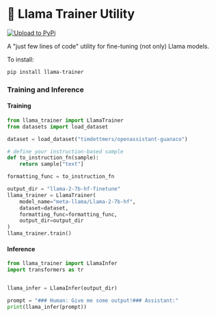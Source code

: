 # 🦙 Llama Trainer Utility

[![Upload to PyPi](https://github.com/Riccorl/llama-trainer/actions/workflows/python-publish-pypi.yml/badge.svg)](https://github.com/Riccorl/llama-trainer/actions/workflows/python-publish-pypi.yml)

A "just few lines of code" utility for fine-tuning (not only) Llama models.

To install:

```bash
pip install llama-trainer
```

### Training and Inference

#### Training

```python
from llama_trainer import LlamaTrainer
from datasets import load_dataset

dataset = load_dataset("timdettmers/openassistant-guanaco")

# define your instruction-based sample
def to_instruction_fn(sample):
    return sample["text"]

formatting_func = to_instruction_fn

output_dir = "llama-2-7b-hf-finetune"
llama_trainer = LlamaTrainer(
    model_name="meta-llama/Llama-2-7b-hf", 
    dataset=dataset, 
    formatting_func=formatting_func,
    output_dir=output_dir
)
llama_trainer.train()
```

#### Inference

```python
from llama_trainer import LlamaInfer
import transformers as tr


llama_infer = LlamaInfer(output_dir)

prompt = "### Human: Give me some output!### Assistant:"
print(llama_infer(prompt))
```
